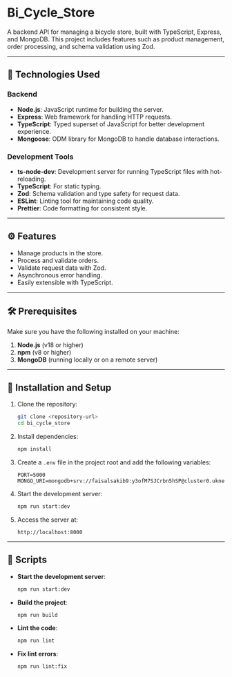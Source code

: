 
# Bi_Cycle_Store

A backend API for managing a bicycle store, built with TypeScript, Express, and MongoDB. This project includes features such as product management, order processing, and schema validation using Zod.

---

## 🚀 Technologies Used

### Backend
- **Node.js**: JavaScript runtime for building the server.
- **Express**: Web framework for handling HTTP requests.
- **TypeScript**: Typed superset of JavaScript for better development experience.
- **Mongoose**: ODM library for MongoDB to handle database interactions.

### Development Tools
- **ts-node-dev**: Development server for running TypeScript files with hot-reloading.
- **TypeScript**: For static typing.
- **Zod**: Schema validation and type safety for request data.
- **ESLint**: Linting tool for maintaining code quality.
- **Prettier**: Code formatting for consistent style.

---

## ⚙️ Features

- Manage products in the store.
- Process and validate orders.
- Validate request data with Zod.
- Asynchronous error handling.
- Easily extensible with TypeScript.

---

## 🛠 Prerequisites

Make sure you have the following installed on your machine:
1. **Node.js** (v18 or higher)
2. **npm** (v8 or higher)
3. **MongoDB** (running locally or on a remote server)

---

## 🔧 Installation and Setup

1. Clone the repository:
   ```bash
   git clone <repository-url>
   cd bi_cycle_store
   ```

2. Install dependencies:
   ```bash
   npm install
   ```

3. Create a `.env` file in the project root and add the following variables:
   ```
   PORT=5000
   MONGO_URI=mongodb+srv://faisalsakib9:y3ofM7SJCrbn5hSP@cluster0.ukneb.mongodb.net/
   ```

4. Start the development server:
   ```bash
   npm run start:dev
   ```

5. Access the server at:
   ```
   http://localhost:8000
   ```

---

## 🚧 Scripts

- **Start the development server**:  
  ```bash
  npm run start:dev
  ```
- **Build the project**:  
  ```bash
  npm run build
  ```
- **Lint the code**:  
  ```bash
  npm run lint
  ```
- **Fix lint errors**:  
  ```bash
  npm run lint:fix
  ```
